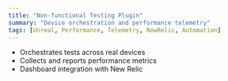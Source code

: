 ```yaml
---
title: "Non-functional Testing Plugin"
summary: "Device orchestration and performance telemetry"
tags: [Unreal, Performance, Telemetry, NewRelic, Automation]
---
```


- Orchestrates tests across real devices
- Collects and reports performance metrics
- Dashboard integration with New Relic
